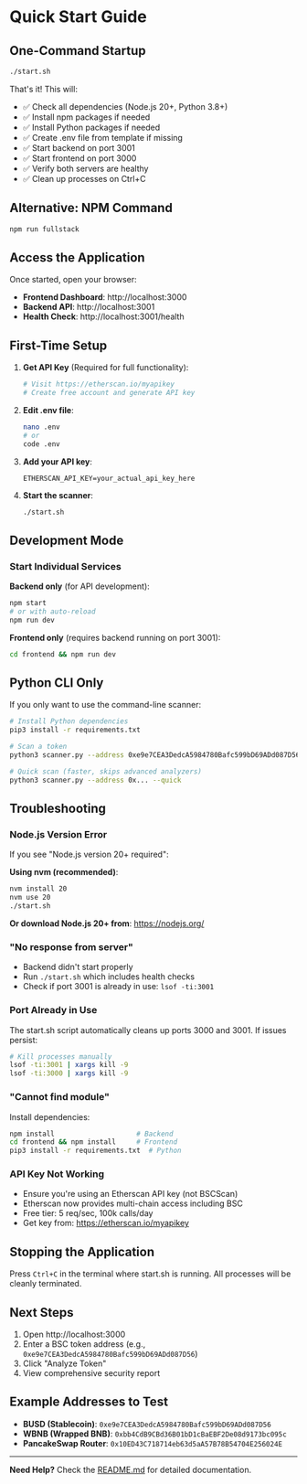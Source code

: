 # Quick Start Guide

## One-Command Startup

```bash
./start.sh
```

That's it! This will:
- ✅ Check all dependencies (Node.js 20+, Python 3.8+)
- ✅ Install npm packages if needed
- ✅ Install Python packages if needed
- ✅ Create .env file from template if missing
- ✅ Start backend on port 3001
- ✅ Start frontend on port 3000
- ✅ Verify both servers are healthy
- ✅ Clean up processes on Ctrl+C

## Alternative: NPM Command

```bash
npm run fullstack
```

## Access the Application

Once started, open your browser:
- **Frontend Dashboard**: http://localhost:3000
- **Backend API**: http://localhost:3001
- **Health Check**: http://localhost:3001/health

## First-Time Setup

1. **Get API Key** (Required for full functionality):
   ```bash
   # Visit https://etherscan.io/myapikey
   # Create free account and generate API key
   ```

2. **Edit .env file**:
   ```bash
   nano .env
   # or
   code .env
   ```

3. **Add your API key**:
   ```env
   ETHERSCAN_API_KEY=your_actual_api_key_here
   ```

4. **Start the scanner**:
   ```bash
   ./start.sh
   ```

## Development Mode

### Start Individual Services

**Backend only** (for API development):
```bash
npm start
# or with auto-reload
npm run dev
```

**Frontend only** (requires backend running on port 3001):
```bash
cd frontend && npm run dev
```

## Python CLI Only

If you only want to use the command-line scanner:

```bash
# Install Python dependencies
pip3 install -r requirements.txt

# Scan a token
python3 scanner.py --address 0xe9e7CEA3DedcA5984780Bafc599bD69ADd087D56

# Quick scan (faster, skips advanced analyzers)
python3 scanner.py --address 0x... --quick
```

## Troubleshooting

### Node.js Version Error
If you see "Node.js version 20+ required":

**Using nvm (recommended)**:
```bash
nvm install 20
nvm use 20
./start.sh
```

**Or download Node.js 20+ from**: https://nodejs.org/

### "No response from server"
- Backend didn't start properly
- Run `./start.sh` which includes health checks
- Check if port 3001 is already in use: `lsof -ti:3001`

### Port Already in Use
The start.sh script automatically cleans up ports 3000 and 3001. If issues persist:
```bash
# Kill processes manually
lsof -ti:3001 | xargs kill -9
lsof -ti:3000 | xargs kill -9
```

### "Cannot find module"
Install dependencies:
```bash
npm install                    # Backend
cd frontend && npm install     # Frontend
pip3 install -r requirements.txt  # Python
```

### API Key Not Working
- Ensure you're using an Etherscan API key (not BSCScan)
- Etherscan now provides multi-chain access including BSC
- Free tier: 5 req/sec, 100k calls/day
- Get key from: https://etherscan.io/myapikey

## Stopping the Application

Press `Ctrl+C` in the terminal where start.sh is running. All processes will be cleanly terminated.

## Next Steps

1. Open http://localhost:3000
2. Enter a BSC token address (e.g., `0xe9e7CEA3DedcA5984780Bafc599bD69ADd087D56`)
3. Click "Analyze Token"
4. View comprehensive security report

## Example Addresses to Test

- **BUSD (Stablecoin)**: `0xe9e7CEA3DedcA5984780Bafc599bD69ADd087D56`
- **WBNB (Wrapped BNB)**: `0xbb4CdB9CBd36B01bD1cBaEBF2De08d9173bc095c`
- **PancakeSwap Router**: `0x10ED43C718714eb63d5aA57B78B54704E256024E`

---

**Need Help?** Check the [README.md](README.md) for detailed documentation.
